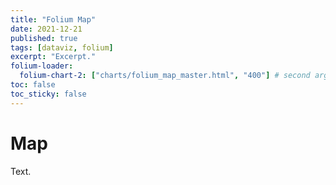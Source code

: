 ```yaml
---
title: "Folium Map"
date: 2021-12-21
published: true
tags: [dataviz, folium]
excerpt: "Excerpt."
folium-loader:
  folium-chart-2: ["charts/folium_map_master.html", "400"] # second argument is the height
toc: false
toc_sticky: false
---
```

# Map

Text.

<div id="folium_map_master"></div>
